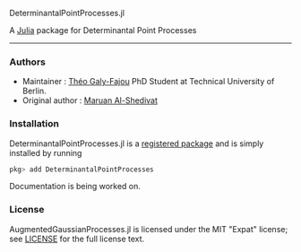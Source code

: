 DeterminantalPointProcesses.jl

A [Julia](http://julialang.org) package for Determinantal Point Processes

***

### Authors
- Maintainer : [Théo Galy-Fajou](https://theogf.github.io) PhD Student at Technical University of Berlin.
- Original author : [Maruan Al-Shedivat](https://www.cs.cmu.edu/~mshediva/)

### Installation

DeterminantalPointProcesses.jl is a [registered package](http://pkg.julialang.org) and is simply installed by running
```julia
pkg> add DeterminantalPointProcesses
```

Documentation is being worked on.

### License
AugmentedGaussianProcesses.jl is licensed under the MIT "Expat" license; see
[LICENSE](https://github.com/theogf/AugmentedGaussianProcesses.jl/LICENSE.md) for
the full license text.
